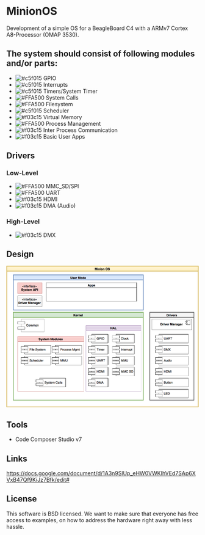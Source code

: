 # MinionOS

Development of a simple OS for a BeagleBoard C4 with a ARMv7 Cortex A8-Processor (OMAP 3530). 

## The system should consist of following modules and/or parts:
* ![#c5f015](https://placehold.it/15/c5f015/000000?text=+) GPIO 
* ![#c5f015](https://placehold.it/15/c5f015/000000?text=+) Interrupts 
* ![#c5f015](https://placehold.it/15/c5f015/000000?text=+) Timers/System Timer 
* ![#FFA500](https://placehold.it/15/FFA500/000000?text=+) System Calls
* ![#FFA500](https://placehold.it/15/FFA500/000000?text=+) Filesystem
* ![#c5f015](https://placehold.it/15/c5f015/000000?text=+) Scheduler 
* ![#f03c15](https://placehold.it/15/f03c15/000000?text=+) Virtual Memory 
* ![#FFA500](https://placehold.it/15/FFA500/000000?text=+) Process Management
* ![#f03c15](https://placehold.it/15/f03c15/000000?text=+) Inter Process Communication
* ![#f03c15](https://placehold.it/15/f03c15/000000?text=+) Basic User Apps 

## Drivers
### Low-Level
* ![#FFA500](https://placehold.it/15/FFA500/000000?text=+) MMC_SD/SPI
* ![#FFA500](https://placehold.it/15/FFA500/000000?text=+) UART 
* ![#f03c15](https://placehold.it/15/f03c15/000000?text=+) HDMI 
* ![#f03c15](https://placehold.it/15/f03c15/000000?text=+) DMA (Audio) 

### High-Level
* ![#f03c15](https://placehold.it/15/f03c15/000000?text=+) DMX 

## Design
![ArchDesign](Documentation/MinionOS%20Schema.png "Minion OS Architecture Design")

## Tools
* Code Composer Studio v7

## Links
https://docs.google.com/document/d/1A3n9SlUp_eHW0VWKIhVEd7SAp6XVxB47Qf9KiJz7Bfk/edit#

## License
This software is BSD licensed. We want to make sure that everyone has free access to examples, on how to address the hardware right away with less hassle.
